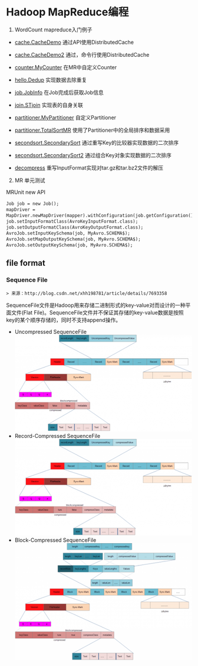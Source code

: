 # Hadoop MapReduce编程

1. WordCount mapreduce入门例子

* [cache.CacheDemo](cache/CacheDemo.java) 通过API使用DistributedCache
* [cache.CacheDemo2](cache/CacheDemo2.java) 通过，命令行使用DistributedCache
* [counter.MyCounter](counter/MyCounter.java) 在MR中自定义Counter
* [hello.Dedup](hello/Dedup.java) 实现数据去除重复
* [job.JobInfo](job/JobInfo.java) 在Job完成后获取Job信息
* [join.STjoin](join/STjoin.java) 实现表的自身关联
* [partitioner.MyPartitioner](partitioner/MyPartitioner.java) 自定义Partitioner
* [partitioner.TotalSortMR](partitioner/TotalSortMR.java) 使用了Partitioner中的全局排序和数据采用
* [secondsort.SecondarySort](secondsort/SecondarySort.java) 通过重写Key的比较器实现数据的二次排序
* [secondsort.SecondarySort2](secondsort/SecondarySort2.java) 通过组合Key对象实现数据的二次排序

* [decompress](secondsort) 重写InputFormat实现对tar.gz和tar.bz2文件的解压

2. MR 单元测试
	
MRUnit new API

 	Job job = new Job();
	mapDriver = MapDriver.newMapDriver(mapper).withConfiguration(job.getConfiguration());
	job.setInputFormatClass(AvroKeyInputFormat.class);
	job.setOutputFormatClass(AvroKeyOutputFormat.class);
	AvroJob.setInputKeySchema(job, MyAvro.SCHEMA$);
	AvroJob.setMapOutputKeySchema(job, MyAvro.SCHEMA$);
	AvroJob.setOutputKeySchema(job, MyAvro.SCHEMA$);
	
## file format
### Sequence File

	> 来源：http://blog.csdn.net/xhh198781/article/details/7693358
	
SequenceFile文件是Hadoop用来存储二进制形式的key-value对而设计的一种平面文件(Flat File)。SequenceFile文件并不保证其存储的key-value数据是按照key的某个顺序存储的，同时不支持append操作。

* Uncompressed SequenceFile
![Uncompressed SequenceFile](/docs/pics/sequence_file1.png)
* Record-Compressed SequenceFile
![Record-Compressed SequenceFile](/docs/pics/sequence_file2.png)
* Block-Compressed SequenceFile
![Block-Compressed SequenceFile](/docs/pics/sequence_file3.png)